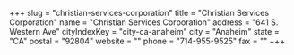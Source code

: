 +++
slug = "christian-services-corporation"
title = "Christian Services Corporation"
name = "Christian Services Corporation"
address = "641 S. Western Ave"
cityIndexKey = "city-ca-anaheim"
city = "Anaheim"
state = "CA"
postal = "92804"
website = ""
phone = "714-955-9525"
fax = ""
+++

